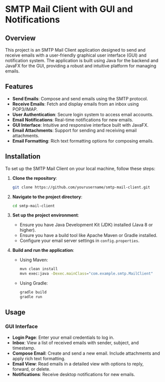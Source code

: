 # SMTP Mail Client with GUI and Notifications

## Overview

This project is an SMTP Mail Client application designed to send and receive emails with a user-friendly graphical user interface (GUI) and notification system. The application is built using Java for the backend and JavaFX for the GUI, providing a robust and intuitive platform for managing emails.

## Features

- **Send Emails**: Compose and send emails using the SMTP protocol.
- **Receive Emails**: Fetch and display emails from an inbox using POP3/IMAP.
- **User Authentication**: Secure login system to access email accounts.
- **Email Notifications**: Real-time notifications for new emails.
- **GUI Interface**: Intuitive and responsive interface built with JavaFX.
- **Email Attachments**: Support for sending and receiving email attachments.
- **Email Formatting**: Rich text formatting options for composing emails.

## Installation

To set up the SMTP Mail Client on your local machine, follow these steps:

1. **Clone the repository**:
    ```bash
    git clone https://github.com/yourusername/smtp-mail-client.git
    ```

2. **Navigate to the project directory**:
    ```bash
    cd smtp-mail-client
    ```

3. **Set up the project environment**:
    - Ensure you have Java Development Kit (JDK) installed (Java 8 or higher).
    - Ensure you have a build tool like Apache Maven or Gradle installed.
    - Configure your email server settings in `config.properties`.

4. **Build and run the application**:
    - Using Maven:
        ```bash
        mvn clean install
        mvn exec:java -Dexec.mainClass="com.example.smtp.MailClient"
        ```
    - Using Gradle:
        ```bash
        gradle build
        gradle run
        ```

## Usage

### GUI Interface

- **Login Page**: Enter your email credentials to log in.
- **Inbox**: View a list of received emails with sender, subject, and timestamp.
- **Compose Email**: Create and send a new email. Include attachments and apply rich text formatting.
- **Email View**: Read emails in a detailed view with options to reply, forward, or delete.
- **Notifications**: Receive desktop notifications for new emails.




